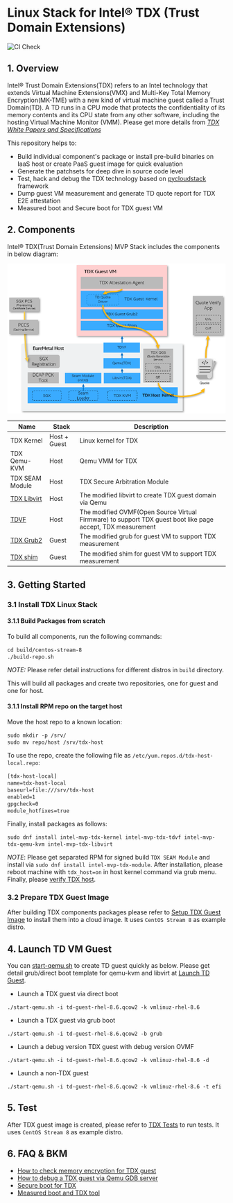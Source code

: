 # Linux Stack for Intel&reg; TDX (Trust Domain Extensions)

![CI Check](https://github.com/intel/tdx-tools/actions/workflows/pr-check.yml/badge.svg)

## 1. Overview

Intel&reg; Trust Domain Extensions(TDX) refers to an Intel technology that
extends Virtual Machine Extensions(VMX) and Multi-Key Total Memory
Encryption(MK-TME) with a new kind of virtual machine guest called a Trust
Domain(TD). A TD runs in a CPU mode that protects the confidentiality of its
memory contents and its CPU state from any other software, including the hosting
Virtual Machine Monitor (VMM). Please get more details from _[TDX White Papers and Specifications](https://www.intel.com/content/www/us/en/developer/articles/technical/intel-trust-domain-extensions.html)_

This repository helps to:

- Build individual component's package or install pre-build binaries on IaaS
host or create PaaS guest image for quick evaluation
- Generate the patchsets for deep dive in source code level
- Test, hack and debug the TDX technology based on [pycloudstack](utils/pycloudstack/README.md) framework
- Dump guest VM measurement and generate TD quote report for TDX E2E attestation
- Measured boot and Secure boot for TDX guest VM

## 2. Components

Intel&reg; TDX(Trust Domain Extensions) MVP Stack includes the components in
below diagram:

![TDX Stack Architecture](doc/tdx_stack_arch.png)

| Name | Stack | Description |
| -- | -- | -- |
| TDX Kernel | Host + Guest | Linux kernel for TDX |
| TDX Qemu-KVM | Host | Qemu VMM for TDX |
| TDX SEAM Module | Host | TDX Secure Arbitration Module |
| [TDX Libvirt](https://github.com/intel/libvirt-tdx) | Host | The modified libvirt to create TDX guest domain via Qemu |
| [TDVF](https://github.com/tianocore/edk2-staging/tree/TDVF) | Host | The modified OVMF(Open Source Virtual Firmware) to support TDX guest boot like page accept, TDX measurement |
| [TDX Grub2](https://github.com/intel/grub-tdx) | Guest | The modified grub for guest VM to support TDX measurement |
| [TDX shim](https://github.com/intel/shim-tdx) | Guest | The modified shim for guest VM to support TDX measurement |

## 3. Getting Started

### 3.1 Install TDX Linux Stack

#### 3.1.1 Build Packages from scratch

To build all components, run the following commands:

```
cd build/centos-stream-8
./build-repo.sh
```

_NOTE:_ Please refer detail instructions for different distros in `build`
directory.

This will build all packages and create two repositories, one for guest and one for host.

#### 3.1.1 Install RPM repo on the target host

Move the host repo to a known location:

```
sudo mkdir -p /srv/
sudo mv repo/host /srv/tdx-host
```

To use the repo, create the following file as `/etc/yum.repos.d/tdx-host-local.repo`:

```
[tdx-host-local]
name=tdx-host-local
baseurl=file:///srv/tdx-host
enabled=1
gpgcheck=0
module_hotfixes=true
```

Finally, install packages as follows:

```
sudo dnf install intel-mvp-tdx-kernel intel-mvp-tdx-tdvf intel-mvp-tdx-qemu-kvm intel-mvp-tdx-libvirt
```

_NOTE_: Please get separated RPM for signed build `TDX SEAM Module` and install via
`sudo dnf install intel-mvp-tdx-module`. After installation, please reboot
machine with `tdx_host=on` in host kernel command via grub menu. Finally, please
[verify TDX host](./doc/verify_tdx_host.md).

### 3.2 Prepare TDX Guest Image

After building TDX components packages please refer to [Setup TDX Guest Image](/doc/create_guest_image.md) to install
them into a cloud image. It uses `CentOS Stream 8` as example distro.

## 4. Launch TD VM Guest

You can [start-qemu.sh](/start-qemu.sh) to create TD guest quickly as below.
Please get detail grub/direct boot template for qemu-kvm and libvirt at [Launch TD Guest](/doc/launch_td_guest.md).

- Launch a TDX guest via direct boot

```
./start-qemu.sh -i td-guest-rhel-8.6.qcow2 -k vmlinuz-rhel-8.6
```

- Launch a TDX guest via grub boot

```
./start-qemu.sh -i td-guest-rhel-8.6.qcow2 -b grub
```

- Launch a debug version TDX guest with debug version OVMF

```
./start-qemu.sh -i td-guest-rhel-8.6.qcow2 -k vmlinuz-rhel-8.6 -d
```

- Launch a non-TDX guest

```
./start-qemu.sh -i td-guest-rhel-8.6.qcow2 -k vmlinuz-rhel-8.6 -t efi
```

## 5. Test

After TDX guest image is created, please refer to [TDX Tests](/doc/run_tests.md) to run tests. It uses
`CentOS Stream 8` as example distro.

## 6. FAQ & BKM

- [How to check memory encryption for TDX guest](/doc/check_memory_encryption.md)
- [How to debug a TDX guest via Qemu GDB server](/doc/debug_td_guest.md)
- [Secure boot for TDX](./doc/secure_boot.md)
- [Measured boot and TDX tool](./utils/pytdxmeasure/README.md)
